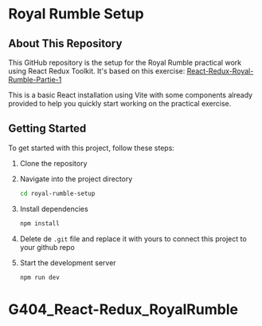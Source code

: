 # Royal Rumble Setup

## About This Repository

This GitHub repository is the setup for the Royal Rumble practical work using React Redux Toolkit. It's based on this exercise: [React-Redux-Royal-Rumble-Partie-1](https://github.com/G404-DWWM/React-Redux-Royal-Rumble-Partie-1)

This is a basic React installation using Vite with some components already provided to help you quickly start working on the practical exercise.

## Getting Started

To get started with this project, follow these steps:

1. Clone the repository

2. Navigate into the project directory
    ```bash
    cd royal-rumble-setup
    ```

3. Install dependencies
    ```bash
    npm install
    ```

4. Delete de `.git` file and replace it with yours to connect this project to your github repo

5. Start the development server
    ```bash
    npm run dev
    ```
# G404_React-Redux_RoyalRumble
